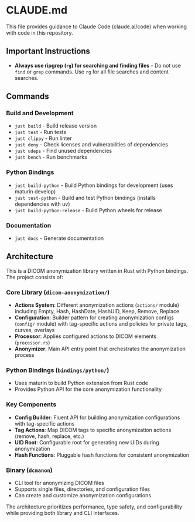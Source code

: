 # CLAUDE.md

This file provides guidance to Claude Code (claude.ai/code) when working with code in this repository.

## Important Instructions

- **Always use ripgrep (`rg`) for searching and finding files** - Do not use `find` or `grep` commands. Use `rg` for all file searches and content searches.

## Commands

### Build and Development
- `just build` - Build release version
- `just test` - Run tests
- `just clippy` - Run linter
- `just deny` - Check licenses and vulnerabilities of dependencies
- `just udeps` - Find unused dependencies
- `just bench` - Run benchmarks

### Python Bindings
- `just build-python` - Build Python bindings for development (uses maturin develop)
- `just test-python` - Build and test Python bindings (installs dependencies with uv)
- `just build-python-release` - Build Python wheels for release

### Documentation
- `just docs` - Generate documentation

## Architecture

This is a DICOM anonymization library written in Rust with Python bindings. The project consists of:

### Core Library (`dicom-anonymization/`)
- **Actions System**: Different anonymization actions (`actions/` module) including Empty, Hash, HashDate, HashUID, Keep, Remove, Replace
- **Configuration**: Builder pattern for creating anonymization configs (`config/` module) with tag-specific actions and policies for private tags, curves, overlays
- **Processor**: Applies configured actions to DICOM elements (`processor.rs`)
- **Anonymizer**: Main API entry point that orchestrates the anonymization process

### Python Bindings (`bindings/python/`)
- Uses maturin to build Python extension from Rust code
- Provides Python API for the core anonymization functionality

### Key Components
- **Config Builder**: Fluent API for building anonymization configurations with tag-specific actions
- **Tag Actions**: Map DICOM tags to specific anonymization actions (remove, hash, replace, etc.)
- **UID Root**: Configurable root for generating new UIDs during anonymization
- **Hash Functions**: Pluggable hash functions for consistent anonymization

### Binary (`dcmanon`)
- CLI tool for anonymizing DICOM files
- Supports single files, directories, and configuration files
- Can create and customize anonymization configurations

The architecture prioritizes performance, type safety, and configurability while providing both library and CLI interfaces.
